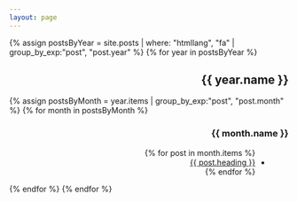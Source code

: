 ```yaml
---
layout: page
---
```


{% assign postsByYear = site.posts | where: "htmllang", "fa" | group_by_exp:"post", "post.year" %}
{% for year in postsByYear %}
<h2 dir="rtl">
{{ year.name }}
</h2>
    {% assign postsByMonth = year.items | group_by_exp:"post", "post.month" %}
    {% for month in postsByMonth %}
<h3 dir="rtl">
{{ month.name }}
</h3>
<div dir="rtl">
<ul style="margin-right: 20px;">
        {% for post in month.items %}
<li> <a href="{{ post.url }}" >{{ post.heading }}</a> </li>
        {% endfor %}
</ul>
</div>
    {% endfor %}
{% endfor %}